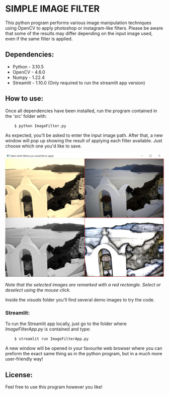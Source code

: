 # SIMPLE IMAGE FILTER
This python program performs various image manipulation techniques using OpenCV to apply photoshop or instagram-like filters.
Please be aware that some of the results may differ depending on the input image used, even if the same filter is applied.

## Dependencies:
* Python - 3.10.5
* OpenCV - 4.6.0
* Numpy - 1.22.4
* Streamlit - 1.10.0 (Only required to run the streamlit app version)

## How to use:
Once all dependencies have been installed, run the program contained in the 'src' folder with:

```console
    $ python ImageFilter.py
```
As expected, you'll be asked to enter the input image path.
After that, a new window will pop up showing the result of applying each filter available. Just choose which one you'd like to save.

![alt text](https://github.com/Josgonmar/Simple-image-filters/blob/master/visuals/interface.jpg?raw=true)

*Note that the selected images are remarked with a red rectangle. Select or deselect using the mouse click.*

Inside the *visuals* folder you'll find several demo images to try the code.

### Streamlit:
To run the Streamlit app locally, just go to the folder where *ImageFilterApp.py* is contained and type:

```console
    $ streamlit run ImageFilterApp.py
```
A new window will be opened in your favourite web browser where you can preform the exact same thing as in the python program, but in a much more user-friendly way!

## License:
Feel free to use this program however you like!
